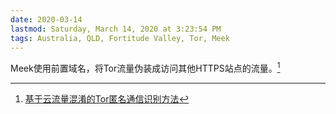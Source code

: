 ```yaml
---
date: 2020-03-14
lastmod: Saturday, March 14, 2020 at 3:23:54 PM
tags: Australia, QLD, Fortitude Valley, Tor, Meek
---
```

Meek使用前置域名，将Tor流量伪装成访问其他HTTPS站点的流量。[^1]



[^1]: [基于云流量混淆的Tor匿名通信识别方法](x-devonthink-item://5AAF822D-2694-45FA-8407-625E61D32ACD)

